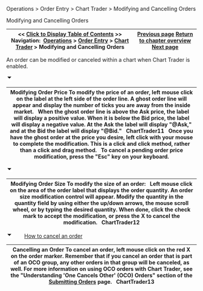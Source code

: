 ﻿


Operations \> Order Entry \> Chart Trader \> Modifying and Cancelling Orders






















Modifying and Cancelling Orders







| \<\< [Click to Display Table of Contents](modifying_and_cancelling_orde2.md) \>\> **Navigation:**     [Operations](operations.md) \> [Order Entry](order_entry.md) \> [Chart Trader](chart_trader.md) \> Modifying and Cancelling Orders | [Previous page](submitting_orders4.md) [Return to chapter overview](chart_trader.md) [Next page](charttrader_attachtoindicator.md) |
| --- | --- |














An order can be modified or canceled within a chart when Chart Trader is enabled.


![tog_minus](tog_minus.gif)




| Modifying Order Price To modify the price of an order, left mouse click on the label at the left side of the order line. A ghost order line will appear and display the number of ticks you are away from the inside market.    When the ghost order line is above the Ask price, the label will display a positive value. When it is below the Bid price, the label will display a negative value. At the Ask the label will display "@Ask," and at the Bid the label will display "@Bid."    ChartTrader11   Once you have the ghost order at the price you desire, left click with your mouse to complete the modification. This is a click and click method, rather than a click and drag method.   To cancel a pending order price modification, press the "Esc" key on your keyboard. |
| --- |



![tog_minus](tog_minus.gif)




| Modifying Order Size To modify the size of an order:   Left mouse click on the area of the order label that displays the order quantity. An order size modification control will appear. Modify the quantity in the quantity field by using either the up/down arrows, the mouse scroll wheel, or by typing the desired quantity. When done, click the check mark to accept the modification, or press the X to cancel the modification.   ChartTrader12 |
| --- |



![tog_minus](tog_minus.gif)        [How to cancel an order](javascript:HMToggle('toggle','HowToCancelAnOrder','HowToCancelAnOrder_ICON'))




| Cancelling an Order To cancel an order, left mouse click on the red X on the order marker. Remember that if you cancel an order that is part of an OCO group, any other orders in that group will be canceled, as well. For more information on using OCO orders with Chart Trader, see the "Understanding 'One Cancels Other' (OCO) Orders" section of the [Submitting Orders](submitting_orders4.md) page.   ChartTrader13 |
| --- |










